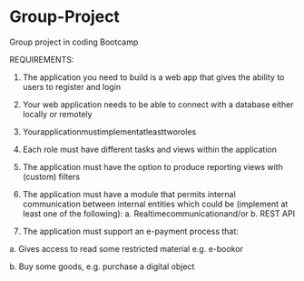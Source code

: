 # Group-Project
Group project in coding Bootcamp

REQUIREMENTS:

1. The application you need to build is a web app that gives the ability to users to register and login 

2. Your web application needs to be able to connect with a database either locally or remotely 

3. Yourapplicationmustimplementatleasttworoles

4. Each role must have different tasks and views within the
application

5. The application must have the option to produce reporting views
with (custom) filters

6. The application must have a module that permits internal
communication between internal entities which could be (implement at least one of the following):
a. Realtimecommunicationand/or
b. REST API

7. The application must support an e-payment process that:

a. Gives access to read some restricted material
e.g.
e-bookor

b. Buy some goods,
e.g.
purchase a digital object

